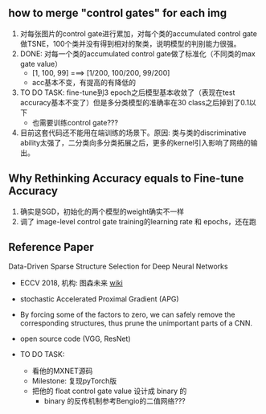## how to merge "control gates" for each img

1. 对每张图片的control gate进行累加，对每个类的accumulated control gate做TSNE，100个类并没有得到相对的聚类，说明模型的判别能力很强。
2. DONE: 对每一个类的accumulated control gate做了标准化（不同类的max gate value）
   - [1, 100, 99] ===> [1/200, 100/200, 99/200]
   - acc基本不变，有提高的有降低的 
3. TO DO TASK: fine-tune到3 epoch之后模型基本收敛了（表现在test accuracy基本不变了）但是多分类模型的准确率在30 class之后掉到了0.1以下
   - 也需要训练control gate???
4. 目前这套代码还不能用在端训练的场景下。原因: 类与类的discriminative ability太强了，二分类向多分类拓展之后，更多的kernel引入影响了网络的输出。

## Why Rethinking Accuracy equals to  Fine-tune Accuracy

1. 确实是SGD，初始化的两个模型的weight确实不一样
2. 调了 image-level control gate training的learning rate 和 epochs，还在跑

## Reference Paper

Data-Driven Sparse Structure Selection for Deep Neural Networks

- ECCV 2018, 机构: 图森未来 [wiki](https://zh.wikipedia.org/wiki/%E5%9B%BE%E6%A3%AE%E6%9C%AA%E6%9D%A5)

- stochastic Accelerated Proximal Gradient (APG)
- By forcing some of the factors to zero, we can safely remove the corresponding structures, thus prune the unimportant parts of a CNN.
- open source code (VGG, ResNet)
- TO DO TASK: 
  - 看他的MXNET源码
  - Milestone: 复现pyTorch版
  - 把他的 float control gate value 设计成 binary 的
    - binary 的反传机制参考Bengio的二值网络???

